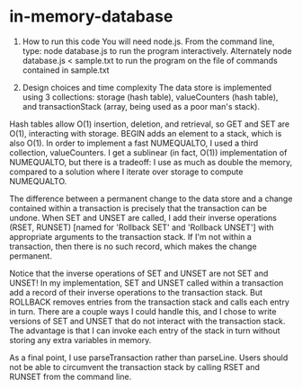 # in-memory-database
1. How to run this code
  You will need node.js. From the command line, type:
  node database.js
  to run the program interactively.
  Alternately
  node database.js < sample.txt
  to run the program on the file of commands contained in sample.txt

2. Design choices and time complexity
 The data store is implemented using 3 collections: storage (hash table), valueCounters (hash table), and transactionStack (array, being used as a poor man's stack).

 Hash tables allow O(1) insertion, deletion, and retrieval, so GET and SET are O(1), interacting with storage. BEGIN adds an element to a stack, which is also O(1). In order to implement a fast NUMEQUALTO, I used a third collection, valueCounters. I get a sublinear (in fact, O(1)) implementation of NUMEQUALTO, but there is a tradeoff: I use as much as double the memory, compared to a solution where I iterate over storage to compute NUMEQUALTO.

 The difference between a permanent change to the data store and a change contained within a transaction is precisely that the transaction can be undone. When SET and UNSET are called, I add their inverse operations (RSET, RUNSET) [named for 'Rollback SET' and 'Rollback UNSET'] with appropriate arguments to the transaction stack. If I'm not within a transaction, then there is no such record, which makes the change permanent.

 Notice that the inverse operations of SET and UNSET are not SET and UNSET! In my implementation, SET and UNSET called within a transaction add a record of their inverse operations to the transaction stack. But ROLLBACK removes entries from the transaction stack and calls each entry in turn. There are a couple ways I could handle this, and I chose to write versions of SET and UNSET that do not interact with the transaction stack. The advantage is that I can invoke each entry of the stack in turn without storing any extra variables in memory.

 As a final point, I use parseTransaction rather than parseLine. Users should not be able to circumvent the transaction stack by calling RSET and RUNSET from the command line.